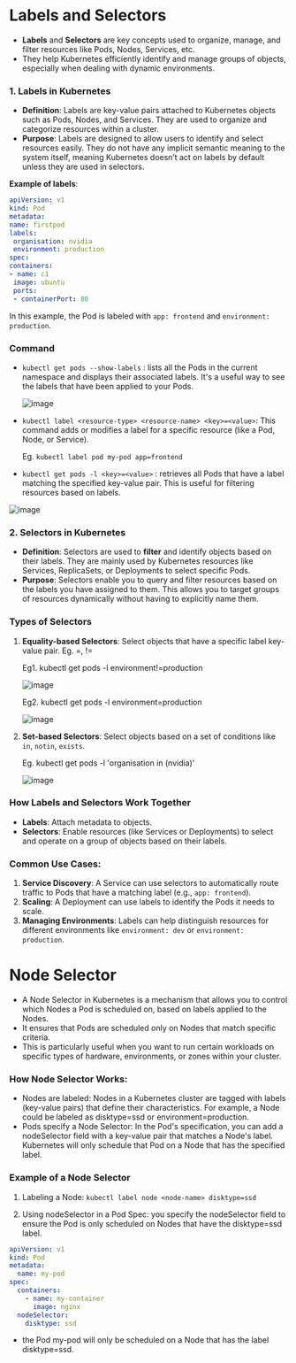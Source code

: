 # Labels and Selectors

- **Labels** and **Selectors** are key concepts used to organize, manage, and filter resources like Pods, Nodes, Services, etc. 
- They help Kubernetes efficiently identify and manage groups of objects, especially when dealing with dynamic environments.

### 1. **Labels in Kubernetes**
   - **Definition**: Labels are key-value pairs attached to Kubernetes objects such as Pods, Nodes, and Services. They are used to organize and categorize resources within a cluster.
   - **Purpose**: Labels are designed to allow users to identify and select resources easily. They do not have any implicit semantic meaning to the system itself, meaning Kubernetes doesn’t act on labels by default unless they are used in selectors.
   
   **Example of labels**:
   ```yaml
apiVersion: v1
kind: Pod
metadata:
  name: firstpod
  labels:
    organisation: nvidia
    environment: production
spec:
  containers:
  - name: c1
    image: ubuntu
    ports:
    - containerPort: 80

   ```

   In this example, the Pod is labeled with `app: frontend` and `environment: production`.

### Command

- `kubectl get pods --show-labels` : lists all the Pods in the current namespace and displays their associated labels. It's a useful way to see the labels that have been applied to your Pods.

  ![image](https://github.com/user-attachments/assets/5eb713bb-6989-40e5-a4a4-1c010b316c4c)


- `kubectl label <resource-type> <resource-name> <key>=<value>`: This command adds or modifies a label for a specific resource (like a Pod, Node, or Service).
  
  Eg. `kubectl label pod my-pod app=frontend`

- `kubectl get pods -l <key>=<value>` : retrieves all Pods that have a label matching the specified key-value pair. This is useful for filtering resources based on labels.
  
![image](https://github.com/user-attachments/assets/63aea79c-3263-44b0-bab7-9a8622891044)

### 2. **Selectors in Kubernetes**
   - **Definition**: Selectors are used to **filter** and identify objects based on their labels. They are mainly used by Kubernetes resources like Services, ReplicaSets, or Deployments to select specific Pods.
   - **Purpose**: Selectors enable you to query and filter resources based on the labels you have assigned to them. This allows you to target groups of resources dynamically without having to explicitly name them.
     
### Types of Selectors
     
1. **Equality-based Selectors**: Select objects that have a specific label key-value pair. Eg. =, !=
       
   Eg1. kubectl get pods -l environment!=production
       
    ![image](https://github.com/user-attachments/assets/3211819f-e239-4585-a210-913b56c4a814)

   Eg2. kubectl get pods -l environment=production
     
   ![image](https://github.com/user-attachments/assets/35240b27-75d3-406e-865f-5bf8548437e6)

2. **Set-based Selectors**: Select objects based on a set of conditions like `in`, `notin`, `exists`.

   Eg. kubectl get pods -l 'organisation in (nvidia)'
     
     ![image](https://github.com/user-attachments/assets/e961968c-a45d-473f-a2c5-796e0bfc1d08)

 
### **How Labels and Selectors Work Together**
   - **Labels**: Attach metadata to objects.
   - **Selectors**: Enable resources (like Services or Deployments) to select and operate on a group of objects based on their labels.

### **Common Use Cases**:
1. **Service Discovery**: A Service can use selectors to automatically route traffic to Pods that have a matching label (e.g., `app: frontend`).
2. **Scaling**: A Deployment can use labels to identify the Pods it needs to scale.
3. **Managing Environments**: Labels can help distinguish resources for different environments like `environment: dev` or `environment: production`.

# Node Selector

- A Node Selector in Kubernetes is a mechanism that allows you to control which Nodes a Pod is scheduled on, based on labels applied to the Nodes. 
- It ensures that Pods are scheduled only on Nodes that match specific criteria. 
- This is particularly useful when you want to run certain workloads on specific types of hardware, environments, or zones within your cluster.

### **How Node Selector Works:**
- Nodes are labeled: Nodes in a Kubernetes cluster are tagged with labels (key-value pairs) that define their characteristics. For example, a Node could be labeled as disktype=ssd or environment=production.
- Pods specify a Node Selector: In the Pod's specification, you can add a nodeSelector field with a key-value pair that matches a Node's label. Kubernetes will only schedule that Pod on a Node that has the specified label.

### Example of a Node Selector

1. Labeling a Node: `kubectl label node <node-name> disktype=ssd`

2. Using nodeSelector in a Pod Spec: you specify the nodeSelector field to ensure the Pod is only scheduled on Nodes that have the disktype=ssd label.

```yaml
apiVersion: v1
kind: Pod
metadata:
  name: my-pod
spec:
  containers:
    - name: my-container
      image: nginx
  nodeSelector:
    disktype: ssd
```
- the Pod my-pod will only be scheduled on a Node that has the label disktype=ssd.
